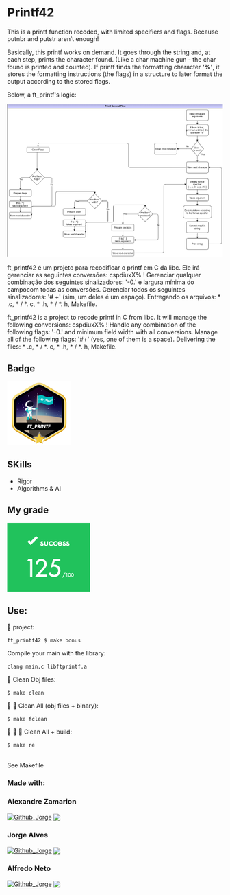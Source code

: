 # Printf42
This is a printf function recoded, with limited specifiers and flags. Because putnbr and putstr aren’t enough!

Basically, this printf works on demand. It goes through the string and, at each step, prints the character found. (Like a char machine gun - the char found is printed and counted).
If printf finds the formatting character <b>'%'</b>, it stores the formatting instructions (the flags) in a structure to later format the output according to the stored flags.

Below, a ft_printf's logic:
<br>

![ft_print.png](info/ft_printf.png)
<br>

ft_printf42 é um projeto para recodificar o printf em C da libc. Ele irá gerenciar as seguintes conversões: cspdiuxX% !
Gerenciar qualquer combinação dos seguintes sinalizadores: '-0.' e largura mínima do campocom todas as conversões.
Gerenciar todos os seguintes sinalizadores: '# +' (sim, um deles é um espaço).
Entregando os arquivos: * .c, * / *. c, * .h, * / *. h, Makefile.

ft_printf42 is a project to recode printf in C from libc.  It will manage the following conversions: cspdiuxX% !  Handle any combination of the following flags: '-0.'  and minimum field width with all conversions.  Manage all of the following flags: '#+' (yes, one of them is a space).  Delivering the files: * .c, * / *.  c, * .h, * / *.  h, Makefile. <br/>

## Badge

<img src="ft_printf.png">

## SKills

 - Rigor
 - Algorithms & AI

 ## My grade

 <img src="score_printf.png"> 

## Use:

🚧 project:
```
ft_printf42 $ make bonus
```
Compile your main with the library:
```
clang main.c libftprintf.a
```
:shower: Clean Obj files:<br/>
```
$ make clean
```
:shower: :shower: Clean All (obj files + binary):<br/>
```
$ make fclean
```
:shower: :shower: 🚧 Clean All + build:<br/>
```
$ make re
```
<br/>See Makefile<br/>

### Made with: <br/>

### Alexandre Zamarion
<div style="display: inline_block">
 <a href="https://github.com/alezamarion" target="_blank"><img align="center" alt="Github_Jorge" height="30" width="30" src="https://cdn-icons-png.flaticon.com/128/1051/1051275.png" target="_blank"></a>
 <a href="https://www.linkedin.com/in/alexandre-zamarion-cepeda-a3766323a/" target="_blank"><img align="center"src="https://img.shields.io/badge/-LinkedIn-%230077B5?style=for-the-badge&logo=linkedin&logoColor=white" target="_blank"></a> 
</div>

### Jorge Alves
<div style="display: inline_block">
 <a href="https://github.com/jorgeedualves/jorgeedualves" target="_blank"><img align="center" alt="Github_Jorge" height="30" width="30" src="https://cdn-icons-png.flaticon.com/128/1051/1051275.png" target="_blank"></a>
 <a href="https://www.linkedin.com/in/jorge-eduardo-alves-094b4331/" target="_blank"><img align="center"src="https://img.shields.io/badge/-LinkedIn-%230077B5?style=for-the-badge&logo=linkedin&logoColor=white" target="_blank"></a> 
</div>

### Alfredo Neto
<div style="display: inline_block">
 <a href="https://github.com/Alfredo-Neto" target="_blank"><img align="center" alt="Github_Jorge" height="30" width="30" src="https://cdn-icons-png.flaticon.com/128/1051/1051275.png" target="_blank"></a>
 <a href="https://www.linkedin.com/in/alfredo-neto-a2515814b/" target="_blank"><img align="center"src="https://img.shields.io/badge/-LinkedIn-%230077B5?style=for-the-badge&logo=linkedin&logoColor=white" target="_blank"></a> 
</div>
